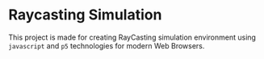 # Raycasting Simulation

This project is made for creating RayCasting simulation environment using `javascript` and `p5` technologies for modern Web Browsers.